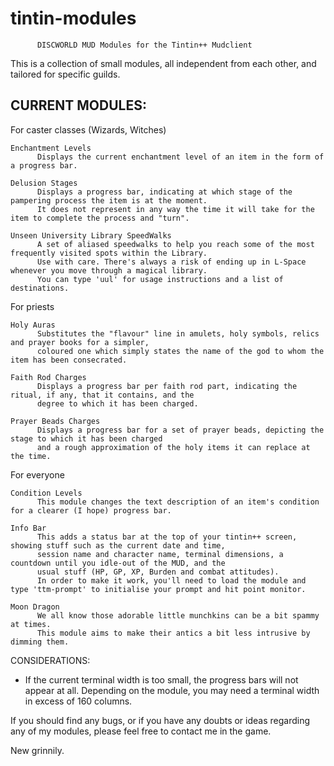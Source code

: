 tintin-modules
==============

          DISCWORLD MUD Modules for the Tintin++ Mudclient


This is a collection of small modules, all independent from each other, and tailored for specific guilds.

CURRENT MODULES:
---------------

For caster classes (Wizards, Witches)
   
    Enchantment Levels
          Displays the current enchantment level of an item in the form of a progress bar.
   
    Delusion Stages
          Displays a progress bar, indicating at which stage of the pampering process the item is at the moment.
          It does not represent in any way the time it will take for the item to complete the process and "turn".

    Unseen University Library SpeedWalks
          A set of aliased speedwalks to help you reach some of the most frequently visited spots within the Library.
          Use with care. There's always a risk of ending up in L-Space whenever you move through a magical library.
          You can type 'uul' for usage instructions and a list of destinations.

For priests

    Holy Auras
          Substitutes the "flavour" line in amulets, holy symbols, relics and prayer books for a simpler, 
          coloured one which simply states the name of the god to whom the item has been consecrated.

    Faith Rod Charges
          Displays a progress bar per faith rod part, indicating the ritual, if any, that it contains, and the
          degree to which it has been charged.

    Prayer Beads Charges
          Displays a progress bar for a set of prayer beads, depicting the stage to which it has been charged
          and a rough approximation of the holy items it can replace at the time.

For everyone

    Condition Levels
          This module changes the text description of an item's condition for a clearer (I hope) progress bar.

    Info Bar
          This adds a status bar at the top of your tintin++ screen, showing stuff such as the current date and time,
          session name and character name, terminal dimensions, a countdown until you idle-out of the MUD, and the
          usual stuff (HP, GP, XP, Burden and combat attitudes).
          In order to make it work, you'll need to load the module and type 'ttm-prompt' to initialise your prompt and hit point monitor.

    Moon Dragon
          We all know those adorable little munchkins can be a bit spammy at times.
          This module aims to make their antics a bit less intrusive by dimming them.

CONSIDERATIONS:
   - If the current terminal width is too small, the progress bars will not appear at all. Depending on the module, you may need a terminal width in excess of 160 columns.

If you should find any bugs, or if you have any doubts or ideas regarding any of my modules, please feel free to contact me in the game.

New grinnily.
